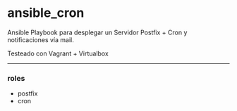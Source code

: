 # ansible_cron

Ansible Playbook para desplegar un Servidor Postfix + Cron y notificaciones vía mail.

Testeado con Vagrant + Virtualbox

---
### roles

- postfix
- cron
